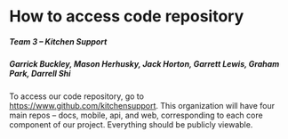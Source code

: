 # How to access code repository
##### Team 3 – Kitchen Support
##### Garrick Buckley, Mason Herhusky, Jack Horton, Garrett Lewis, Graham Park, Darrell Shi

To access our code repository, go to https://www.github.com/kitchensupport. This organization will have four main repos – docs, mobile, api, and web, corresponding to each core component of our project. Everything should be publicly viewable.

